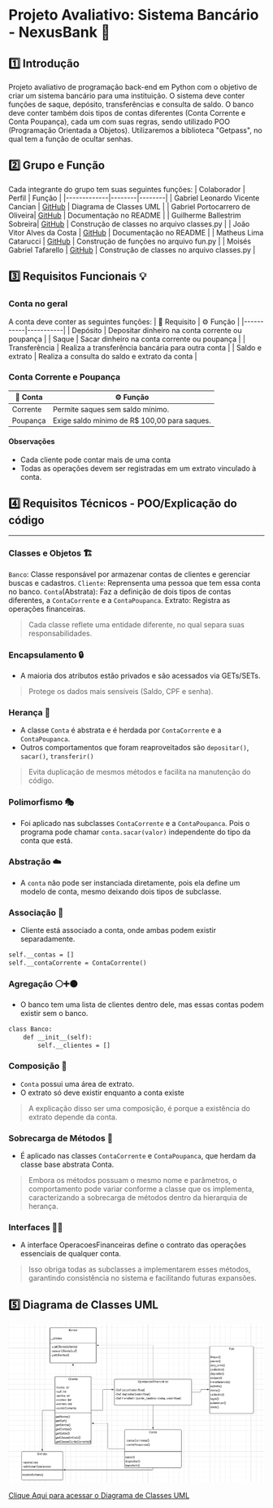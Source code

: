 # Projeto Avaliativo: Sistema Bancário - NexusBank 💸
## 1️⃣ Introdução
Projeto avaliativo de programação back-end em Python com o objetivo de criar um sistema bancário para uma instituição. O sistema deve conter funções de saque, depósito, transferências e consulta de saldo. O banco deve conter também dois tipos de contas diferentes (Conta Corrente e Conta Poupança), cada um com suas regras, sendo utilizado POO (Programação Orientada a Objetos). Utilizaremos a biblioteca "Getpass", no qual tem a função de ocultar senhas.
## 2️⃣ Grupo e Função
Cada integrante do grupo tem suas seguintes funções:
| Colaborador | Perfil | Função |
|-------------|--------|--------|
| Gabriel Leonardo Vicente Cancian | [GitHub](https://github.com/GabrielLeonardoVC) | Diagrama de Classes UML |
| Gabriel Portocarrero de Oliveira| [GitHub](https://github.com/GabrielPortocarrero) | Documentação no README |
| Guilherme Ballestrim Sobreira| [GitHub](https://github.com/GuilhermeBallestrim) | Construção de classes no arquivo classes.py |
| João Vitor Alves da Costa  | [GitHub](https://github.com/Joaovacosta) | Documentação no README |
| Matheus Lima Catarucci | [GitHub](https://github.com/MatheusCatarucci) | Construção de funções no arquivo fun.py |
| Moisés Gabriel Tafarello | [GitHub](https://github.com/MoisesTafarello) | Construção de classes no arquivo classes.py |
## 3️⃣ Requisitos Funcionais 💡
### Conta no geral
A conta deve conter as seguintes funções:
| 🧩 Requisito | ⚙ Função |
|-----------|-----------|
| Depósito | Depositar dinheiro na conta corrente ou poupança |
| Saque | Sacar dinheiro na conta corrente ou poupança |
| Transferência | Realiza a transferência bancária para outra conta |
| Saldo e extrato | Realiza a consulta do saldo e extrato da conta |
### Conta Corrente e Poupança
| 👥 Conta | ⚙ Função |
|---------|---------|
| Corrente | Permite saques sem saldo mínimo. |
| Poupança | Exige saldo mínimo de R$ 100,00 para saques. |
#### Observações
- Cada cliente pode contar mais de uma conta
- Todas as operações devem ser registradas em um extrato vinculado à conta.

## 4️⃣ Requisitos Técnicos - POO/Explicação do código
---
### Classes e Objetos 🏗️
`Banco`: Classe responsável por armazenar contas de clientes e gerenciar buscas e cadastros.
`Cliente`: Reprensenta uma pessoa que tem essa conta no banco.
`Conta`(Abstrata): Faz a definição de dois tipos de contas diferentes, a `ContaCorrente` e a `ContaPoupanca`.
Extrato: Registra as operações financeiras.
> Cada classe reflete uma entidade diferente, no qual separa suas responsabilidades.
> 
### Encapsulamento 🔒
- A maioria dos atributos estão privados e são acessados via GETs/SETs.
> Protege os dados mais sensíveis (Saldo, CPF e senha).
>
### Herança 🧬
- A classe `Conta` é abstrata e é herdada por `ContaCorrente` e a `ContaPoupanca`.
- Outros comportamentos que foram reaproveitados são `depositar()`, `sacar()`, `transferir()`
> Evita duplicação de mesmos métodos e facilita na manutenção do código.
>
### Polimorfismo 🎭
- Foi aplicado nas subclasses `ContaCorrente` e a `ContaPoupanca`. Pois o programa pode chamar `conta.sacar(valor)` independente do tipo da conta que está.
### Abstração ☁️
- A `conta` não pode ser instanciada diretamente, pois ela define um modelo de conta, mesmo deixando dois tipos de subclasse. 
### Associação 🔗
- Cliente está associado a conta, onde ambas podem existir separadamente.
```
self.__contas = []
self.__contaCorrente = ContaCorrente()
```
### Agregação ⚪➕⚫
- O banco tem uma lista de clientes dentro dele, mas essas contas podem existir sem o banco.
```
class Banco:
    def __init__(self):
        self.__clientes = []
``` 
### Composição 🧱
- `Conta` possui uma área de extrato.
- O extrato só deve existir enquanto a conta existe 
> A explicação disso ser uma composição, é porque a existência do extrato depende da conta.
>
### Sobrecarga de Métodos 🔁
- É aplicado nas classes `ContaCorrente` e `ContaPoupanca`, que herdam da classe base abstrata Conta.
> Embora os métodos possuam o mesmo nome e parâmetros, o comportamento pode variar conforme a classe que os implementa, caracterizando a sobrecarga de métodos dentro da hierarquia de herança.
>
### Interfaces 🧠💬
- A interface OperacoesFinanceiras define o contrato das operações essenciais de qualquer conta.
> Isso obriga todas as subclasses a implementarem esses métodos, garantindo consistência no sistema e facilitando futuras expansões.
>

## 5️⃣ Diagrama de Classes UML

![alt text](imagens/DIAGRAMAA.png)

[Clique Aqui para acessar o Diagrama de Classes UML](https://lucid.app/lucidchart/fea066e8-6598-4cda-8514-896bf2a63cd4/edit?viewport_loc=-437%2C-562%2C3347%2C1463%2C0_0&invitationId=inv_adee2969-7860-4abe-8ec9-08f3c9c67542)





